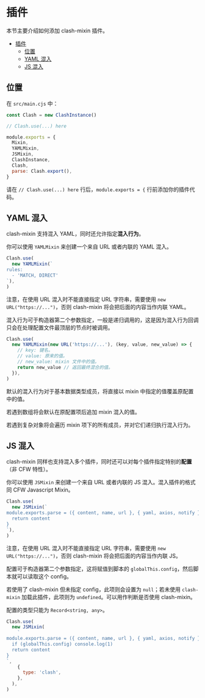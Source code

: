 # 插件

本节主要介绍如何添加 clash-mixin 插件。

- [插件](#插件)
  - [位置](#位置)
  - [YAML 混入](#yaml-混入)
  - [JS 混入](#js-混入)

## 位置

在 `src/main.cjs` 中：

```javascript
const Clash = new ClashInstance()

// Clash.use(...) here

module.exports = {
  Mixin,
  YAMLMixin,
  JSMixin,
  ClashInstance,
  Clash,
  parse: Clash.export(),
}
```

请在 `// Clash.use(...) here` 行后，`module.exports = {` 行前添加你的插件代码。

## YAML 混入

clash-mixin 支持混入 YAML，同时还允许指定**混入行为**。

你可以使用 `YAMLMixin` 来创建一个来自 URL 或者内联的 YAML 混入。

```javascript
Clash.use(
  new YAMLMixin(`
rules:
  - 'MATCH, DIRECT'
`),
)
```

注意，在使用 URL 混入时不能直接指定 URL 字符串，需要使用 `new URL("https://...")`，否则 clash-mixin 将会把后面的内容当作内联 YAML。

混入行为可于构造器第二个参数指定，一般是递归调用的，这是因为混入行为回调只会在处理配置文件最顶层的节点时被调用。

```javascript
Clash.use(
  new YAMLMixin(new URL('https://...'), (key, value, new_value) => {
    // key: 键名。
    // value: 原来的值。
    // new_value: mixin 文件中的值。
    return new_value // 返回最终混合的值。
  }),
)
```

默认的混入行为对于基本数据类型成员，将直接以 mixin 中指定的值覆盖原配置中的值。

若遇到数组将会默认在原配置项后追加 mixin 混入的值。

若遇到复杂对象将会遍历 mixin 项下的所有成员，并对它们递归执行混入行为。

## JS 混入

clash-mixin 同样也支持混入多个插件，同时还可以对每个插件指定特别的**配置**（非 CFW 特性）。

你可以使用 `JSMixin` 来创建一个来自 URL 或者内联的 JS 混入。混入插件的格式同 CFW Javascript Mixin。

```javascript
Clash.use(
  new JSMixin(`
module.exports.parse = ({ content, name, url }, { yaml, axios, notify }) => {
  return content
}
`),
)
```

注意，在使用 URL 混入时不能直接指定 URL 字符串，需要使用 `new URL("https://...")`，否则 clash-mixin 将会把后面的内容当作内联 JS。

配置可于构造器第二个参数指定，这将赋值到脚本的 `globalThis.config`，然后脚本就可以读取这个 config。

若使用了 clash-mixin 但未指定 config，此项则会设置为 `null`；若未使用 `clash-mixin` 加载此插件，此项则为 `undefined`。可以用作判断是否使用 clash-mixin。

配置的类型只能为 `Record<string, any>`。

```javascript
Clash.use(
  new JSMixin(
    `
module.exports.parse = ({ content, name, url }, { yaml, axios, notify }) => {
  if (globalThis.config) console.log(1)
  return content
}
`,
    {
      type: 'clash',
    },
  ),
)
```
